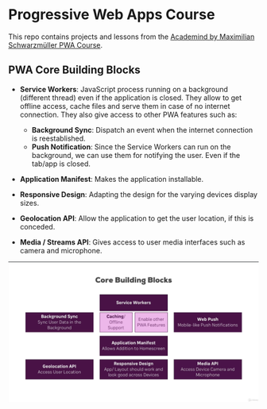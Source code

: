 # Progressive Web Apps Course

This repo contains projects and lessons from the [Academind by Maximilian Schwarzmüller PWA Course](https://www.udemy.com/course/progressive-web-app-pwa-the-complete-guide).

## PWA Core Building Blocks

* __Service Workers__: JavaScript process running on a background (different thread) even if the application is closed. They allow to get offline access, cache files and serve them in case of no internet connection. They also give access to other PWA features such as:
  * __Background Sync__: Dispatch an event when the internet connection is reestablished.
  * __Push Notification__: Since the Service Workers can run on the background, we can use them for notifying the user. Even if the tab/app is closed.

* __Application Manifest__: Makes the application installable.

* __Responsive Design__: Adapting the design for the varying devices display sizes.

* __Geolocation API__: Allow the application to get the user location, if this is conceded.

* __Media / Streams API__: Gives access to user media interfaces such as camera and microphone.

![PWA Core Building Blocks](./readme/pwa-core-building-blocks.png)